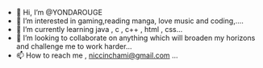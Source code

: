 - 👋 Hi, I’m @YONDAROUGE
- 👀 I’m interested in gaming,reading manga, love music and coding,....
- 🌱 I’m currently learning java , c , c++ , html , css...
- 💞️ I’m looking to collaborate on anything which will broaden my horizons and challenge me to work harder...
- 📫 How to reach me , niccinchami@gmail.com ...

<!---
YONDAROUGE/YONDAROUGE is a ✨ special ✨ repository because its `README.md` (this file) appears on your GitHub profile.
You can click the Preview link to take a look at your changes.
--->
